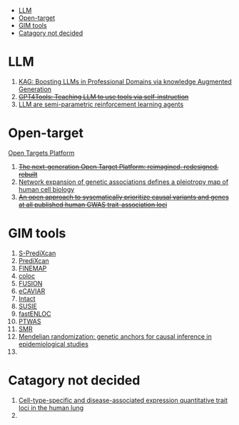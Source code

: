 
- [LLM](#llm)
- [Open-target](#open-target)
- [GIM tools](#gim-tools)
- [Catagory not decided](#catagory-not-decided)


# LLM

1. [KAG: Boosting LLMs in Professional Domains via knowledge Augmented Generation](https://arxiv.org/abs/2409.13731)
2. ~~[GPT4Tools: Teaching LLM to use tools via self-instruction](https://arxiv.org/abs/2305.18752)~~
3. [LLM are semi-parametric reinforcement learning agents](https://papers.nips.cc/paper_files/paper/2023/file/f6b22ac37beb5da61efd4882082c9ecd-Paper-Conference.pdf)

# Open-target

[Open Targets Platform](https://platform.opentargets.org/)

1. ~~[The next-generation Open Target Platform: reimagined, redesigned, rebuilt](https://academic.oup.com/nar/article/51/D1/D1353/6833237)~~
2. [Network expansion of genetic associations defines a pleiotropy map of human cell biology](https://www.nature.com/articles/s41588-023-01327-9)
3. ~~[An open approach to sysematically prioritize causal variants and genes at all published human GWAS trait-association loci](https://www.nature.com/articles/s41588-021-00945-5)~~





# GIM tools

1. [S-PrediXcan](https://www.nature.com/articles/s41467-018-03621-1)
2. [PrediXcan](https://www.nature.com/articles/ng.3367)
3. [FINEMAP](https://academic.oup.com/bioinformatics/article/32/10/1493/1743040)
4. [coloc](https://journals.plos.org/plosgenetics/article?id=10.1371/journal.pgen.1004383)
5. [FUSION](https://www.nature.com/articles/ng.3506)
6. [eCAVIAR](http://dx.doi.org/10.1016/j.ajhg.2016.10.003)
7. [Intact](https://doi.org/10.1016/j.ajhg.2022.12.002)
8. [SUSIE](https://doi.org/10.1371/journal.pgen.1009440)
9. [fastENLOC](https://doi.org/10.1371/journal.pgen.1006646)
10. [PTWAS](https://doi.org/10.1371/journal.pgen.1006646)
11. [SMR](https://www.nature.com/articles/ng.3538)
12. [Mendelian randomization: genetic anchors for causal inference in epidemiological studies](https://academic.oup.com/hmg/article/23/R1/R89/2900899)
13. 



# Catagory not decided

1. [Cell-type-specific and disease-associated expression quantitative trait loci in the human lung](https://www.nature.com/articles/s41588-024-01702-0)
2. 